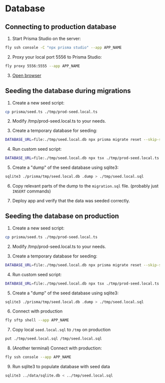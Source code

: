# Database

## Connecting to production database

1. Start Prisma Studio on the server:

```bash
fly ssh console -C "npx prisma studio" --app APP_NAME
```

2. Proxy your local port 5556 to Prisma Studio:

```bash
fly proxy 5556:5555 --app APP_NAME
```

3. [Open browser](http://localhost:5556/)

## Seeding the database during migrations

1. Create a new seed script:

```bash
cp prisma/seed.ts ./tmp/prod-seed.local.ts
```

2. Modify /tmp/prod-seed.local.ts to your needs.

3. Create a temporary database for seeding:

```bash
DATABASE_URL=file:./tmp/seed.local.db npx prisma migrate reset --skip-seed --force
```

4. Run custom seed script:

```bash
DATABASE_URL=file:./tmp/seed.local.db npx tsx ./tmp/prod-seed.local.ts
```

5. Create a "dump" of the seed database using sqlite3:

```bash
sqlite3 ./prisma/tmp/seed.local.db .dump > ./tmp/seed.local.sql
```

6. Copy relevant parts of the dump to the `migration.sql` file. (probably just `INSERT` commands)

7. Deploy app and verify that the data was seeded correctly.

## Seeding the database on production

1. Create a new seed script:

```bash
cp prisma/seed.ts ./tmp/prod-seed.local.ts
```

2. Modify /tmp/prod-seed.local.ts to your needs.

3. Create a temporary database for seeding:

```bash
DATABASE_URL=file:./tmp/seed.local.db npx prisma migrate reset --skip-seed --force
```

4. Run custom seed script:

```bash
DATABASE_URL=file:./tmp/seed.local.db npx tsx ./tmp/prod-seed.local.ts
```

5. Create a "dump" of the seed database using sqlite3:

```bash
sqlite3 ./prisma/tmp/seed.local.db .dump > ./tmp/seed.local.sql
```

6. Connect with production

```bash
fly sftp shell --app APP_NAME
```

7. Copy local `seed.local.sql` to `/tmp` on production

```bash
put ./tmp/seed.local.sql /tmp/seed.local.sql
```

8. (Another terminal) Connect with production:

```bash
fly ssh console --app APP_NAME
```

9. Run sqlite3 to populate database with seed data

```bash
sqlite3 ../data/sqlite.db < ../tmp/seed.local.sql
```
